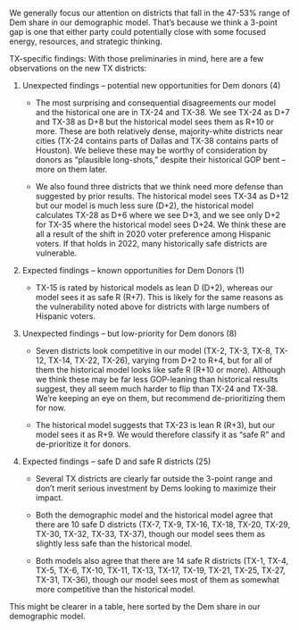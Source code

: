 We generally focus our attention on districts that fall in the 47-53% range of Dem share
in our demographic model. That’s because we think a 3-point gap is one
that either party could potentially close with some focused energy,
resources, and strategic thinking.

TX-specific findings: With those preliminaries in mind,
here are a few observations on the new TX districts:

1. Unexpected findings – potential new opportunities for Dem donors (4)

    - The most surprising and consequential disagreements our model and the historical one are in TX-24 and TX-38.
   We see TX-24 as D+7 and TX-38 as D+8 but the historical model sees them as R+10 or more.
   These are both relatively dense, majority-white districts near cities (TX-24 contains parts of
   Dallas and TX-38 contains parts of Houston). We believe these may be worthy of consideration by donors
   as “plausible long-shots,” despite their historical GOP bent – more on them later.

   - We also found three districts that we think need more defense than suggested by prior results.
   The historical model sees TX-34 as D+12 but our model is much less sure (D+2),
   the historical model calculates TX-28 as D+6 where we see D+3,
   and we see only D+2 for TX-35 where the historical model sees D+24. We think these are all
   a result of the shift in 2020 voter preference among Hispanic voters.  If that holds in 2022,
   many historically safe districts are vulnerable.

2. Expected findings – known opportunities for Dem Donors (1)

    - TX-15 is rated by historical models as lean D (D+2), whereas our model sees it as safe R (R+7).
    This is likely for the same reasons as the vulnerability noted above for districts with large numbers
    of Hispanic voters.

3. Unexpected findings – but low-priority for Dem donors (8)

    - Seven districts look competitive in our model (TX-2, TX-3, TX-8, TX-12, TX-14, TX-22, TX-26),
    varying from D+2 to R+4, but for all of them the historical model looks like safe R (R+10 or more).
    Although we think these may be far less GOP-leaning than historical results suggest,
    they all seem much harder to flip than TX-24 and TX-38.
    We’re keeping an eye on them, but recommend de-prioritizing them for now.

    - The historical model suggests that TX-23 is lean R (R+3),
    but our model sees it as R+9.  We would therefore classify it as “safe R”
    and de-prioritize it for donors.

4. Expected findings – safe D and safe R districts (25)

    - Several TX districts are clearly far outside the 3-point range and don’t merit
    serious investment by Dems looking to maximize their impact.

    - Both the demographic model and the historical model agree that there are 10 safe D
    districts (TX-7, TX-9, TX-16, TX-18, TX-20, TX-29, TX-30, TX-32, TX-33,
    TX-37), though our model sees them as slightly less safe
    than the historical model.

    - Both models also agree that there are 14 safe R districts (TX-1, TX-4, TX-5, TX-6, TX-10,
    TX-11, TX-13, TX-17, TX-19, TX-21, TX-25, TX-27, TX-31, TX-36),
    though our model sees most of them as somewhat more competitive than the historical model.

This might be clearer in a table, here sorted by the Dem share in our demographic model.
